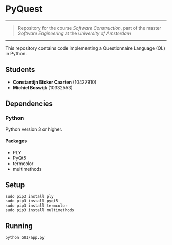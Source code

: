 # PyQuest  
---
> Repository for the course *Software Construction*, part of the master *Software Engineering* at the *University of Amsterdam*
---

This repository contains code implementing a Questionnaire Language (QL) in Python.

## Students
- **Constantijn Bicker Caarten** (10427910) 
- **Michiel Boswijk** (10332553)

## Dependencies
### Python
Python version 3 or higher.

#### Packages
- PLY
- PyQt5
- termcolor
- multimethods

## Setup
```
sudo pip3 install ply
sudo pip3 install pyqt5
sudo pip3 install termcolor
sudo pip3 install multimethods
```


## Running
```
python GUI/app.py
```
